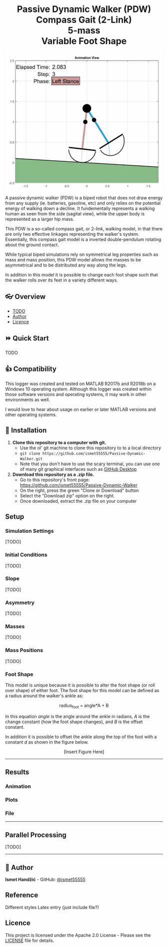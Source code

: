 <h1 align="center">Passive Dynamic Walker (PDW)<br/>Compass Gait (2-Link)<br/>5-mass<br/>Variable Foot Shape</h1>

![PDW Demo Gif](misc/PDW_demo.gif)

A passive dynamic walker (PDW) is a biped robot that does not draw energy from any supply (ie. batteries, gasoline, etc) and only relies on the potential energy of walking down a decline. It fundementally represents a walking human as seen from the side (sagital view), while the upper body is represented as a larger hip mass.

This PDW is a so-called compass gait, or 2-link, walking model, in that there are only two effective linkages representing the walker's system.  Essentially, this compass gait model is a inverted double-pendulum rotating about the ground contact.

While typical biped simulations rely on symmetrical leg properties such as mass and mass position, this PDW model allows the masses to be asymmetrical and to be distributed any way along the legs.  

In addition in this model it is possible to change each foot shape such that the walker rolls over its feet in a variety different ways.



## :eyeglasses: Overview
* [TODO](#todo)
* [Author](#bust_in_silhouette-author)
* [Licence](#licence)


## :fast_forward: Quick Start
TODO


## :thumbsup: Compatibility
This logger was created and tested on MATLAB R2017b and R2018b on a Windows 10 operating system. Although this logger was created within those software versions and operating systems, it may work in other environments as well.

I would love to hear about usage on earlier or later MATLAB versions and other operating systems.


## :rocket: Installation
1. **Clone this repository to a computer with git.**
    - Use the ol' git machine to clone this repository to to a local directory
    - `git clone https://github.com/ismet55555/Passive-Dynamic-Walker.git`
    - Note that you don't have to use the scary terminal, you can use one of many git graphical interfaces such as [GitHub Desktop](https://desktop.github.com/)
2. **Download this repository as a _.zip_ file.**
    - Go to this repository's front page: https://github.com/ismet55555/Passive-Dynamic-Walker
    - On the right, press the green "Clone or Download" button
    - Select the "Download zip" option on the right.
    - Once downloaded, extract the .zip file on your computer



## Setup
### Simulation Settings
[TODO]

### Initial Conditions
[TODO]

### Slope
[TODO]

### Asymmetry
[TODO]

### Masses
[TODO]

### Mass Positions
[TODO]

### Foot Shape
This model is unique because it is possible to alter the foot shape (or roll over shape) of either foot. The foot shape for this model can be defined as a radius around the walker's ankle as:

<p align="center">radius<sub>foot</sub> = angle*A + B</p>

In this equation _angle_ is the angle around the ankle in radians, _A_ is the change constant (how the foot shape changes), and _B_ is the offset constant.

In addition it is possible to offset the ankle along the top of the foot with a constant _d_ as shown in the figure below.

<p align="center">[Insert Figure Here]</p>

---
## Results
### Animation

### Plots

### File

---
## Parallel Processing
[TODO]




---
## :bust_in_silhouette: Author
**Ismet Handžić** - GitHub: [@ismet55555](https://github.com/ismet55555)

## Reference ##
Different styles
Latex entry (just include file?)

## Licence
This project is licensed under the Apache 2.0 License - Please see the [LICENSE](LICENSE) file for details.
